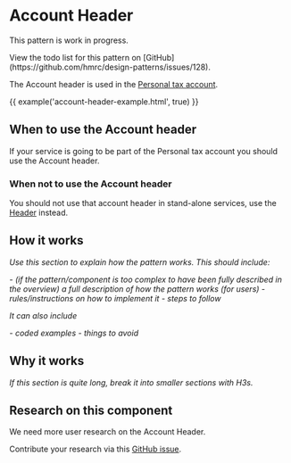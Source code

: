 # Account Header

<div class="alert alert--info">

<p class="alert__message">This pattern is work in progress.</p>
<p class="alert__message">View the todo list for this pattern on [GitHub](https://github.com/hmrc/design-patterns/issues/128).</p>

</div>

The Account header is used in the [Personal tax account](https://www.tax.service.gov.uk/personal-account).

{{ example('account-header-example.html', true) }}

## When to use the Account header

If your service is going to be part of the Personal tax account you should use the Account header. 

### When not to use the Account header

You should not use that account header in stand-alone services, use the [Header](components/header/index.html) instead.

## How it works 

*Use this section to explain how the pattern works. This should include:*

*- (if the pattern/component is too complex to have been fully described in the overview) a full description of how the pattern works (for users)*
*- rules/instructions on how to implement it*
*- steps to follow*

*It can also include*

*- coded examples*
*- things to avoid*

## Why it works

*If this section is quite long, break it into smaller sections with H3s.*

## Research on this component 

We need more user research on the Account Header. 

Contribute your research via this [GitHub issue](https://github.com/hmrc/design-patterns/issues/128).

